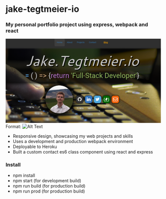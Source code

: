 # jake-tegtmeier-io
### My personal portfolio project using express, webpack and react

![FrontPage Image](/frontpage.png)
Format: ![Alt Text](http://jake.tegtmeier.io/)

* Responsive design, showcasing my web projects and skills
* Uses a development and production webpack environment
* Deployable to Heroku
* Built a custom contact es6 class component using react and express

### Install

* npm install
* npm start (for development build)
* npm run build (for production build)
* npm run prod (for production build)
